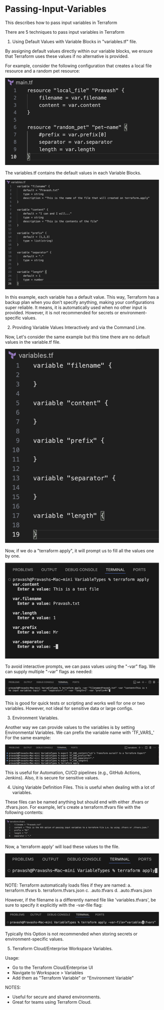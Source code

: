 
# Passing-Input-Variables
This describes how to pass input variables in Terraform

There are 5 techniques to pass input variables in Terraform

1. Using Default Values with Variable Blocks in "variables.tf" file.

By assigning default values directly within our variable blocks, we ensure that Terraform uses these values if no alternative is provided.

For example, consider the following configuration that creates a local file resource and a random pet resource:

![alt text](image-2.png)

The variables.tf contains the default values in each Variable Blocks.

![alt text](image-1.png)

In this example, each variable has a default value. This way, Terraform has a backup plan when you don’t specify anything, making your configurations super reliable. It means, it is automatically used when no other input is provided.
However, it is not recommended for secrets or environment-specific values.

2. Providing Variable Values Interactively and via the Command Line.

Now, Let's consider the same example but this time there are no default values in the variable.tf file.

![alt text](image-3.png)

Now, if we do a "terraform apply", it will prompt us to fill all the values one by one.

![alt text](image-4.png)

To avoid interactive prompts, we can pass values using the "-var" flag. We can supply multiple "-var" flags as needed:

![alt text](image-6.png)

This is good for quick tests or scripting and works well for one or two variables. However, not ideal for sensitive data or large configs.

3. Environment Variables.

Another way we can provide values to the variables is by setting Environmental Variables. We can prefix the variable name with 'TF_VARS_'
For the same example:

![alt text](image-8.png)

This is useful for Automation, CI/CD pipelines (e.g., GitHub Actions, Jenkins). Also, it is secure for sensitive values.

4. Using Variable Definition Files. This is useful when dealing with a lot of variables.

These files can be named anything but should end with either .tfvars or .tfvars.json.
For example, let's create a terraform.tfvars file with the following contents:

![alt text](image-9.png)

Now, a 'terraform apply' will load these values to the file.

![alt text](image-11.png)

NOTE: Terraform automatically loads files if they are named:
 a. terraform.tfvars
 b. terraform.tfvars.json
 c. .auto.tfvars
 d. .auto.tfvars.json

However, if the filename is a differently named file like 'variables.tfvars', be sure to specify it explicitly with the -var-file flag:

![alt text](image-10.png)

Typically this Option is not recommended when storing secrets or environment-specific values.

5. Terraform Cloud/Enterprise Workspace Variables.

Usage:
- Go to the Terraform Cloud/Enterprise UI
- Navigate to Workspace > Variables
- Add them as "Terraform Variable" or "Environment Variable"

NOTES:
- Useful for secure and shared environments.
- Great for teams using Terraform Cloud.
